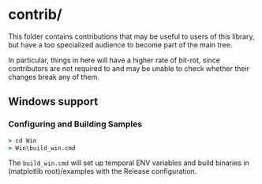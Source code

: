 # contrib/

This folder contains contributions that may be useful to users of this library, but
have a too specialized audience to become part of the main tree.

In particular, things in here will have a higher rate of bit-rot, since
contributors are not required to and may be unable to check whether their
changes break any of them.

## Windows support

### Configuring and Building Samples

```cmd
> cd Win
> Win\build_win.cmd
```

The `build_win.cmd` will set up temporal ENV variables and build binaries in (matplotlib root)/examples with the Release configuration.
